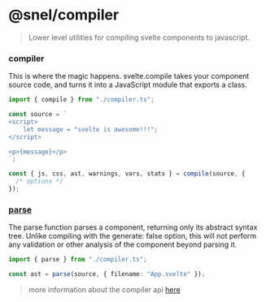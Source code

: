 # @snel/compiler

> Lower level utilities for compiling svelte components to javascript.

### compiler

This is where the magic happens. svelte.compile takes your component source code, and turns it into a JavaScript module that exports a class.

```typescript
import { compile } from "./compiler.ts";

const source = `
<script>
	let message = "svelte is awesome!!!";
</script>

<p>{message}</p>
`;

const { js, css, ast, warnings, vars, stats } = compile(source, {
  /* options */
});
```

### [parse](https://svelte.dev/docs#svelte_parse)

The parse function parses a component, returning only its abstract syntax tree. Unlike compiling with the generate: false option, this will not perform any validation or other analysis of the component beyond parsing it.

```typescript
import { parse } from "./compiler.ts";

const ast = parse(source, { filename: "App.svelte" });
```

> more information about the compiler api [here](https://svelte.dev/docs#Compile_time)
